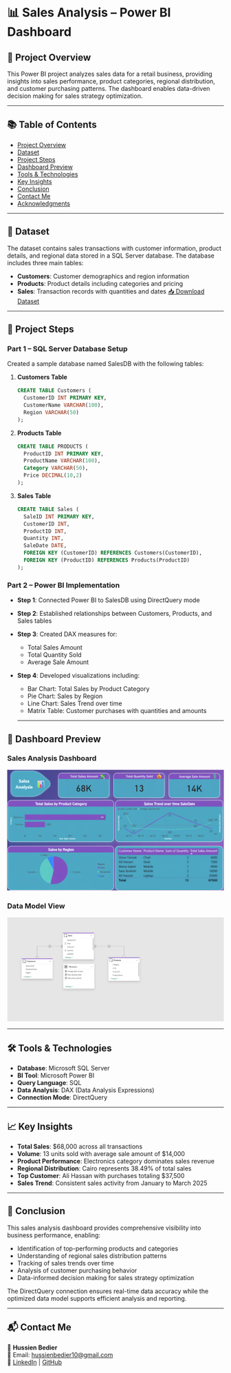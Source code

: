# 📊 Sales Analysis – Power BI Dashboard

## 📌 Project Overview
This Power BI project analyzes sales data for a retail business, providing insights into sales performance, product categories, regional distribution, and customer purchasing patterns. The dashboard enables data-driven decision making for sales strategy optimization.

---

## 📚 Table of Contents
- [Project Overview](#-project-overview)
- [Dataset](#-dataset)
- [Project Steps](#-project-steps)
- [Dashboard Preview](#-dashboard-preview)
- [Tools & Technologies](#-tools--technologies)
- [Key Insights](#-key-insights)
- [Conclusion](#-conclusion)
- [Contact Me](#-contact-me)
- [Acknowledgments](#-acknowledgments)

---

## 📂 Dataset
The dataset contains sales transactions with customer information, product details, and regional data stored in a SQL Server database. The database includes three main tables:
- **Customers**: Customer demographics and region information
- **Products**: Product details including categories and pricing
- **Sales**: Transaction records with quantities and dates
[📥 Download Dataset](https://github.com/HussienBedier1/Sales-Analysis-Power-BI-/blob/main/Sales%20Analysis.pbix)

---

## 📑 Project Steps

### Part 1 – SQL Server Database Setup
Created a sample database named SalesDB with the following tables:

1. **Customers Table**
   ```sql
   CREATE TABLE Customers (
     CustomerID INT PRIMARY KEY,
     CustomerName VARCHAR(100),
     Region VARCHAR(50)
   );
   ```

2. **Products Table**
   ```sql
   CREATE TABLE PRODUCTS (
     ProductID INT PRIMARY KEY,
     ProductName VARCHAR(100),
     Category VARCHAR(50),
     Price DECIMAL(10,2)
   );
   ```

3. **Sales Table**
   ```sql
   CREATE TABLE Sales (
     SaleID INT PRIMARY KEY,
     CustomerID INT,
     ProductID INT,
     Quantity INT,
     SaleDate DATE,
     FOREIGN KEY (CustomerID) REFERENCES Customers(CustomerID),
     FOREIGN KEY (ProductID) REFERENCES Products(ProductID)
   );
   ```

### Part 2 – Power BI Implementation
- **Step 1**: Connected Power BI to SalesDB using DirectQuery mode
- **Step 2**: Established relationships between Customers, Products, and Sales tables
- **Step 3**: Created DAX measures for:
  - Total Sales Amount
  - Total Quantity Sold
  - Average Sale Amount
- **Step 4**: Developed visualizations including:
  - Bar Chart: Total Sales by Product Category
  - Pie Chart: Sales by Region
  - Line Chart: Sales Trend over time
  - Matrix Table: Customer purchases with quantities and amounts
 
  ---

## 📸 Dashboard Preview

### Sales Analysis Dashboard
[![Sales Analysis Dashboard](https://github.com/HussienBedier1/Sales-Analysis-Power-BI-/blob/main/Sales%20Analysis.png)](https://github.com/HussienBedier1/Sales-Analysis-Power-BI-/blob/main/Sales%20Analysis.png)


### Data Model View
[![Data Model View](https://github.com/HussienBedier1/Sales-Analysis-Power-BI-/blob/main/Model%20View.png)](https://github.com/HussienBedier1/Sales-Analysis-Power-BI-/blob/main/Model%20View.png)

---

## 🛠️ Tools & Technologies
- **Database**: Microsoft SQL Server
- **BI Tool**: Microsoft Power BI
- **Query Language**: SQL
- **Data Analysis**: DAX (Data Analysis Expressions)
- **Connection Mode**: DirectQuery

---

## 📈 Key Insights
- **Total Sales**: $68,000 across all transactions
- **Volume**: 13 units sold with average sale amount of $14,000
- **Product Performance**: Electronics category dominates sales revenue
- **Regional Distribution**: Cairo represents 38.49% of total sales
- **Top Customer**: Ali Hassan with purchases totaling $37,500
- **Sales Trend**: Consistent sales activity from January to March 2025

---

## 🏁 Conclusion
This sales analysis dashboard provides comprehensive visibility into business performance, enabling:
- Identification of top-performing products and categories
- Understanding of regional sales distribution patterns
- Tracking of sales trends over time
- Analysis of customer purchasing behavior
- Data-informed decision making for sales strategy optimization

The DirectQuery connection ensures real-time data accuracy while the optimized data model supports efficient analysis and reporting.

---

## 📬 Contact Me
💼 **Hussien Bedier**  
📧 Email: [hussienbedier10@gmail.com](mailto:hussienbedier10@gmail.com)  
🔗 [LinkedIn](https://www.linkedin.com/in/hussien-bedier-34a778231/) | [GitHub](https://github.com/HussienBedier1)

